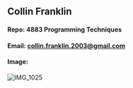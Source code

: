## Collin Franklin

#### Repo: 4883 Programming Techniques

#### Email: collin.franklin.2003@gmail.com

#### Image:

![IMG_1025](https://github.com/user-attachments/assets/f6048416-0b6c-4b3c-9085-6210db366c22)
